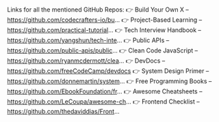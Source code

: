 Links for all the mentioned GitHub Repos:
👉 Build Your Own X – https://github.com/codecrafters-io/bu...
👉 Project-Based Learning – https://github.com/practical-tutorial...
👉 Tech Interview Handbook – https://github.com/yangshun/tech-inte...
👉 Public APIs – https://github.com/public-apis/public...
👉 Clean Code JavaScript – https://github.com/ryanmcdermott/clea...
👉 DevDocs – https://github.com/freeCodeCamp/devdocs
👉 System Design Primer – https://github.com/donnemartin/system...
👉 Free Programming Books – https://github.com/EbookFoundation/fr...
👉 Awesome Cheatsheets – https://github.com/LeCoupa/awesome-ch...
👉 Frontend Checklist – https://github.com/thedaviddias/Front...
